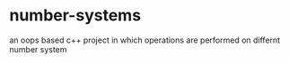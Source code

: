 # number-systems
an oops based c++ project in which operations are performed on differnt number system

